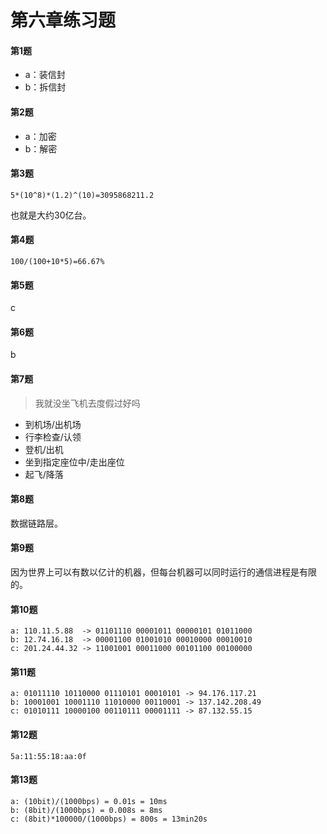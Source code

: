 # 第六章练习题

#### 第1题

+ a：装信封
+ b：拆信封

#### 第2题

- a：加密
- b：解密

#### 第3题

```
5*(10^8)*(1.2)^(10)=3095868211.2
```

也就是大约30亿台。

#### 第4题

```
100/(100+10*5)=66.67%
```

#### 第5题

c

#### 第6题

b

#### 第7题

> 我就没坐飞机去度假过好吗

+ 到机场/出机场
+ 行李检查/认领
+ 登机/出机
+ 坐到指定座位中/走出座位
+ 起飞/降落

#### 第8题

数据链路层。

#### 第9题

因为世界上可以有数以亿计的机器，但每台机器可以同时运行的通信进程是有限的。

#### 第10题

```
a: 110.11.5.88	-> 01101110 00001011 00000101 01011000
b: 12.74.16.18	-> 00001100 01001010 00010000 00010010
c: 201.24.44.32	-> 11001001 00011000 00101100 00100000
```

#### 第11题

```
a: 01011110 10110000 01110101 00010101 -> 94.176.117.21
b: 10001001 10001110 11010000 00110001 -> 137.142.208.49
c: 01010111 10000100 00110111 00001111 -> 87.132.55.15
```

#### 第12题

```
5a:11:55:18:aa:0f
```

#### 第13题

```
a: (10bit)/(1000bps) = 0.01s = 10ms
b: (8bit)/(1000bps) = 0.008s = 8ms
c: (8bit)*100000/(1000bps) = 800s = 13min20s
```

